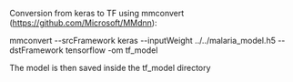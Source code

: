 Conversion from keras to TF using mmconvert (https://github.com/Microsoft/MMdnn):


mmconvert --srcFramework keras --inputWeight ../../malaria_model.h5 --dstFramework tensorflow -om tf_model


The model is then saved inside the tf_model directory
